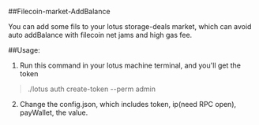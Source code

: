 ##Filecoin-market-AddBalance

You can add some fils to your lotus storage-deals market, which can avoid auto addBalance with filecoin net jams and high gas fee.




##Usage:
1. Run this command in your lotus machine terminal, and you'll get the token
> ./lotus auth create-token --perm admin

2. Change the config.json, which includes token, ip(need RPC open), payWallet, the value.

